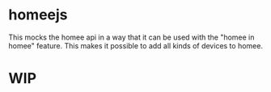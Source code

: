 # homeejs
This mocks the homee api in a way that it can be used with the "homee in homee" feature. This makes it possible to add all kinds of devices to homee.

# WIP
